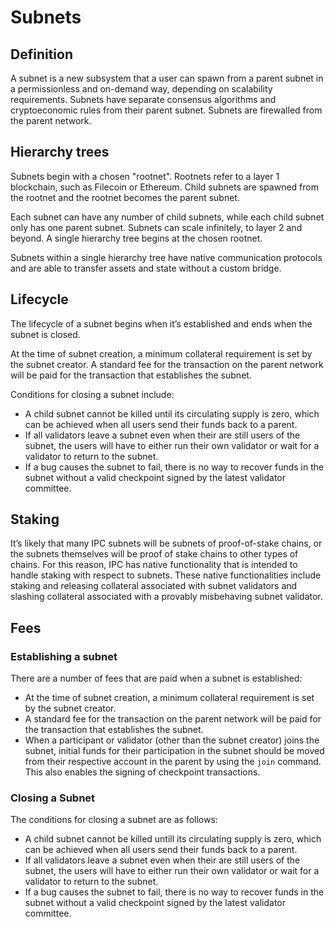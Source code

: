 # Subnets

## Definition

A subnet is a new subsystem that a user can spawn from a parent subnet in a permissionless and on-demand way, depending on scalability requirements. Subnets have separate consensus algorithms and cryptoeconomic rules from their parent subnet. Subnets are firewalled from the parent network.

## Hierarchy trees

Subnets begin with a chosen "rootnet". Rootnets refer to a layer 1 blockchain, such as Filecoin or Ethereum. Child subnets are spawned from the rootnet and the rootnet becomes the parent subnet.&#x20;

Each subnet can have any number of child subnets, while each child subnet only has one parent subnet. Subnets can scale infinitely, to layer 2 and beyond. A single hierarchy tree begins at the chosen rootnet.&#x20;

Subnets within a single hierarchy tree have native communication protocols and are able to transfer assets and state without a custom bridge.

## Lifecycle

The lifecycle of a subnet begins when it’s established and ends when the subnet is closed. &#x20;

At the time of subnet creation, a minimum collateral requirement is set by the subnet creator.  A standard fee for the transaction on the parent network will be paid for the transaction that establishes the subnet.

Conditions for closing a subnet include:&#x20;

* A child subnet cannot be killed until its circulating supply is zero, which can be achieved when all users send their funds back to a parent.
* If all validators leave a subnet even when their are still users of the subnet, the users will have to either run their own validator or wait for a validator to return to the subnet.
* If a bug causes the subnet to fail, there is no way to recover funds in the subnet without a valid checkpoint signed by the latest validator committee.&#x20;

## Staking

It’s likely that many IPC subnets will be subnets of proof-of-stake chains, or the subnets themselves will be proof of stake chains to other types of chains.  For this reason, IPC has native functionality that is intended to handle staking with respect to subnets.  These native functionalities include staking and releasing collateral associated with subnet validators and slashing collateral associated with a provably misbehaving subnet validator.&#x20;

## Fees&#x20;

### Establishing a subnet

There are a number of fees that are paid when a subnet is established:&#x20;

* At the time of subnet creation, a minimum collateral requirement is set by the subnet creator.&#x20;
* A standard fee for the transaction on the parent network will be paid for the transaction that establishes the subnet.&#x20;
* When a participant or validator (other than the subnet creator) joins the subnet, initial funds for their participation in the subnet should be moved from their respective account in the parent by using the `join` command.  This also enables the signing of checkpoint transactions.&#x20;

### Closing a Subnet

The conditions for closing a subnet are as follows:&#x20;

* A child subnet cannot be killed untill its circulating supply is zero, which can be achieved when all users send their funds back to a parent.&#x20;
* If all validators leave a subnet even when their are still users of the subnet, the users will have to either run their own validator or wait for a validator to return to the subnet.&#x20;
* If a bug causes the subnet to fail, there is no way to recover funds in the subnet without a valid checkpoint signed by the latest validator committee.&#x20;
